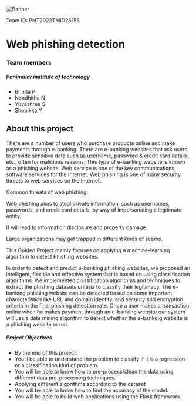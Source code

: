 ![Banner](/Images/pic.png "Banner")

Team ID:  PNT2022TMID26156
# **Web phishing detection**
### Team members
##### Panimalar institute of technology
- Brinda P
- Nandhitha N
- Yuvashree S
- Shobikka Y


## About this project

There are a number of users who purchase products online and make payments through e-banking. There are e-banking websites that ask users to provide sensitive data such as username, password & credit card details, etc., often for malicious reasons. This type of e-banking website is known as a phishing website. Web service is one of the key communications software services for the Internet. Web phishing is one of many security threats to web services on the Internet. 

Common threats of web phishing:

Web phishing aims to steal private information, such as usernames, passwords, and credit card details, by way of impersonating a legitimate entity.

It will lead to information disclosure and property damage.

Large organizations may get trapped in different kinds of scams.

This Guided Project mainly focuses on applying a machine-learning algorithm to detect Phishing websites.

In order to detect and predict e-banking phishing websites, we proposed an intelligent, flexible and effective system that is based on using classification algorithms.  We implemented classification algorithms and techniques to extract the phishing datasets criteria to classify their legitimacy. The e-banking phishing website can be detected based on some important characteristics like URL and domain identity, and security and encryption criteria in the final phishing detection rate. Once a user makes a transaction online when he makes payment through an e-banking website our system will use a data mining algorithm to detect whether the e-banking website is a phishing website or not.

##### Project Objectives
- By the end of this project:
- You’ll be able to understand the problem to classify if it is a regression or a classification kind of problem.
- You will be able to know how to pre-process/clean the data using different data pre-processing techniques.
- Applying different algorithms according to the dataset
- You will be able to know how to find the accuracy of the model.
- You will be able to build web applications using the Flask framework.

